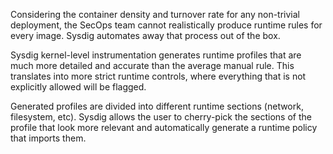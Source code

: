 
Considering the container density and turnover rate for any non-trivial deployment, the SecOps team cannot realistically produce runtime rules for every image. Sysdig automates away that process out of the box.

Sysdig kernel-level instrumentation generates runtime profiles that are much more detailed and accurate than the average manual rule. This translates into more strict runtime controls, where everything that is not explicitly allowed will be flagged.

Generated profiles are divided into different runtime sections (network, filesystem, etc). Sysdig allows the user to cherry-pick the sections of the profile that look more relevant and automatically generate a runtime policy that imports them.
